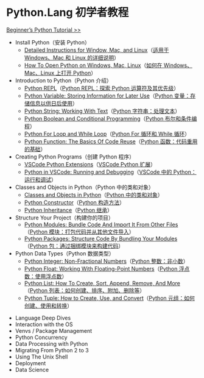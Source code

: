 # Python.Lang 初学者教程

[Beginner’s Python Tutorial >>](https://python.land/python-tutorial)

-   Install Python（安装 Python）
    -   [Detailed Instructions for Window, Mac, and Linux](https://python.land/installing-python)（[适用于 Windows、Mac 和 Linux 的详细说明](./1.Install-Python/Detailed-Instructions-for-Window-Mac-and-Linux.md)）
    -   [How To Open Python on Windows, Mac, Linux](https://python.land/installing-python/starting-python)（[如何在 Windows、Mac、Linux 上打开 Python](./1.Install-Python/How-To-Open-Python-on-Windows-Mac-Linux.md)）
-   Introduction to Python（Python 介绍）
    -   [Python REPL](https://python.land/introduction-to-python/the-repl)（[Python REPL：探索 Python 运算符及其优先级](./2.Introduction-to-Python/Python-REPL.md)）
    -   [Python Variable: Storing Information for Later Use](https://python.land/introduction-to-python/variable)（[Python 变量：存储信息以供日后使用](./2.Introduction-to-Python/Python-Variable-Storing-Information-for-Later-Use.md)）
    -   [Python String: Working With Text](https://python.land/introduction-to-python/strings)（[Python 字符串：处理文本](./2.Introduction-to-Python/Python-String-Working-With-Text.md)）
    -   [Python Boolean and Conditional Programming](https://python.land/introduction-to-python/python-boolean-and-operators)（[Python 布尔和条件编程](./2.Introduction-to-Python/Python-Boolean-and-Conditional-Programming.md)）
    -   [Python For Loop and While Loop](https://python.land/introduction-to-python/python-for-loop)（[Python For 循环和 While 循环](./2.Introduction-to-Python/Python-For-Loop-and-While-Loop.md)）
    -   [Python Function: The Basics Of Code Reuse](https://python.land/introduction-to-python/functions)（[Python 函数：代码重用的基础](./2.Introduction-to-Python/Python-Function-The-Basics-Of-Code-Reuse.md)）
-   Creating Python Programs（创建 Python 程序）
    -   [VSCode Python Extensions](https://python.land/creating-python-programs/vscode-python-extensions)（[VSCode Python 扩展](./3.Creating-Python-Programs/VSCode-Python-Extensions.md)）
    -   [Python in VSCode: Running and Debugging](https://python.land/creating-python-programs/python-in-vscode)（[VSCode 中的 Python：运行和调试](./3.Creating-Python-Programs/Python-in-VSCode-Running-and-Debugging.md)）
-   Classes and Objects in Python（Python 中的类和对象）
    -   [Classes and Objects in Python](https://python.land/objects-and-classes)（[Python 中的类和对象](./4.Classes-and-Objects-in-Python/Classes-and-Objects-in-Python.md)）
    -   [Python Constructor](https://python.land/objects-and-classes/python-constructors)（[Python 构造方法](./4.Classes-and-Objects-in-Python/Python-Constructor.md)）
    -   [Python Inheritance](https://python.land/objects-and-classes/python-inheritance)（[Python 继承](./4.Classes-and-Objects-in-Python/Python-Inheritance.md)）
-   Structure Your Project（构建你的项目）
    -   [Python Modules: Bundle Code And Import It From Other Files](https://python.land/project-structure/python-modules)（[Python 模块：打包代码并从其他文件导入](./5.Structure-Your-Project/Python-Modules-Bundle-Code-And-Import-It-From-Other-Files.md)）
    -   [Python Packages: Structure Code By Bundling Your Modules](https://python.land/project-structure/python-packages)（[Python 包：通过捆绑模块来构建代码](./5.Structure-Your-Project/Python-Packages-Structure-Code-By-Bundling-Your-Modules.md)）
-   Python Data Types（Python 数据类型）
    -   [Python Integer: Non-Fractional Numbers](https://python.land/python-data-types/python-integer)（[Python 整数：非小数](./6.Python-Data-Types/Python-Integer-Non-Fractional-Numbers.md)）
    -   [Python Float: Working With Floating-Point Numbers](https://python.land/python-data-types/python-float)（[Python 浮点数：使用浮点数](./6.Python-Data-Types/Python-Float-Working-With-Floating-Point-Numbers.md)）
    -   [Python List: How To Create, Sort, Append, Remove, And More](https://python.land/python-data-types/python-list)（[Python 列表：如何创建、排序、附加、删除等](./6.Python-Data-Types/Python-List-How-To-Create-Sort-Append-Remove-And-More.md)）
    -   [Python Tuple: How to Create, Use, and Convert](https://python.land/python-data-types/python-tuple)（[Python 元组：如何创建、使用和转换](./6.Python-Data-Types/Python-Tuple-How-to-Create,-Use,-and-Convert.md)）

<!--  -->
<!--  -->
<!--  -->

-   Language Deep Dives
-   Interaction with the OS
-   Venvs / Package Management
-   Python Concurrency
-   Data Processing with Python
-   Migrating From Python 2 to 3
-   Using The Unix Shell
-   Deployment
-   Data Science
